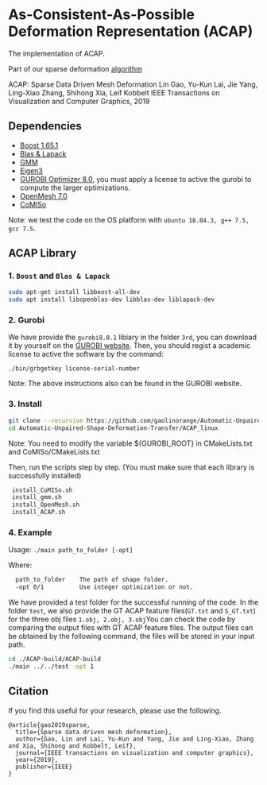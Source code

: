 
# As-Consistent-As-Possible Deformation Representation (ACAP)
The implementation of ACAP.

Part of our sparse deformation [algorithm](https://arxiv.org/abs/1709.01250)

ACAP: Sparse Data Driven Mesh Deformation
Lin Gao, Yu-Kun Lai, Jie Yang, Ling-Xiao Zhang, Shihong Xia, Leif Kobbelt
IEEE Transactions on Visualization and Computer Graphics, 2019


## Dependencies
- [Boost 1.65.1](https://www.boost.org/)
- [Blas & Lapack](https://www.netlib.org/lapack/lug/node11.html)
- [GMM](http://getfem.org/download.html)
- [Eigen3](http://eigen.tuxfamily.org/index.php?title=Main_Page)
- [GUROBI Optimizer 8.0](http://www.gurobi.com/), you must apply a license to active the gurobi to compute the larger optimizations.
- [OpenMesh 7.0](https://www.openmesh.org/download/)
- [CoMISo](https://graphics.rwth-aachen.de:9000/CoMISo/CoMISo)

Note: we test the code on the OS platform with ```ubuntu 18.04.3, g++ 7.5, gcc 7.5```.

## ACAP Library

### 1. ```Boost``` and ```Blas & Lapack```

```sh
sudo apt-get install libboost-all-dev
sudo apt install libopenblas-dev libblas-dev liblapack-dev
```

### 2. Gurobi

We have provide the ```gurobi8.0.1``` libiary in the folder ```3rd```, you can download it by yourself on the [GUROBI website](https://www.gurobi.com/downloads/gurobi-optimizer-eula/). Then, you should regist a academic license to active the software by the command:

```
./bin/grbgetkey license-serial-number
```

Note: The above instructions also can be found in the GUROBI website.


### 3. Install

```sh
git clone --recursive https://github.com/gaolinorange/Automatic-Unpaired-Shape-Deformation-Transfer.git
cd Automatic-Unpaired-Shape-Deformation-Transfer/ACAP_linux
```

Note: You need to modify the variable ${GUROBI_ROOT} in CMakeLists.txt and CoMISo/CMakeLists.txt

Then, run the scripts step by step. (You must make sure that each library is successfully installed)

```sh
 install_CoMISo.sh
 install_gmm.sh
 install_OpenMesh.sh
 install_ACAP.sh
```

### 4. Example

Usage: ```./main path_to_folder [-opt]```

Where:

```sh
  path_to_folder    The path of shape folder.
  -opt 0/1          Use integer optimization or not.
```
We have provided a test folder for the successful running of the code. In the folder ```test```, we also provide the GT ACAP feature files(```GT.txt``` and ```S_GT.txt```) for the three obj files ```1.obj, 2.obj, 3.obj```You can check the code by comparing the output files with GT ACAP feature files. The output files can be obtained by the following command, the files will be stored in your input path.

```sh
cd ./ACAP-build/ACAP-build
./main ../../test -opt 1
```

## Citation

If you find this useful for your research, please use the following.

```
@article{gao2019sparse,
  title={Sparse data driven mesh deformation},
  author={Gao, Lin and Lai, Yu-Kun and Yang, Jie and Ling-Xiao, Zhang and Xia, Shihong and Kobbelt, Leif},
  journal={IEEE transactions on visualization and computer graphics},
  year={2019},
  publisher={IEEE}
}
```
